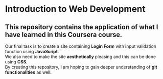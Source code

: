 # Introduction to Web Development
## This repository contains the application of what I have learned in this Coursera course.
Our final task is to create a site containing **Login Form** with input validation function using **JavaScript**.\
We also need to make the site **aesthetically** pleasing and this can be done using **CSS**.\
By creating this repository, I am hoping to gain deeper understanding of **git functionalities** as well.
